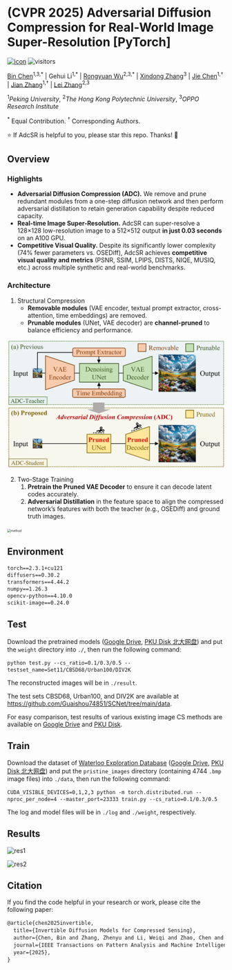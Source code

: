 # (CVPR 2025) Adversarial Diffusion Compression for Real-World Image Super-Resolution [PyTorch]

[![icon](https://img.shields.io/badge/ArXiv-Paper-<COLOR>.svg)](https://arxiv.org/abs/2411.13383) ![visitors](https://visitor-badge.laobi.icu/badge?page_id=Guaishou74851.AdcSR)

[Bin Chen](https://scholar.google.com/citations?user=aZDNm98AAAAJ)<sup>1,3,\*</sup>
| Gehui Li<sup>1,\*</sup>
| [Rongyuan Wu](https://scholar.google.com/citations?user=A-U8zE8AAAAJ)<sup>2,3,\*</sup>
| [Xindong Zhang](https://scholar.google.com/citations?user=q76RnqIAAAAJ)<sup>3</sup>
| [Jie Chen](https://aimia-pku.github.io/)<sup>1,†</sup>
| [Jian Zhang](https://jianzhang.tech/)<sup>1,†</sup>
| [Lei Zhang](https://www4.comp.polyu.edu.hk/~cslzhang/)<sup>2,3</sup>

<sup>1</sup>*Peking University*, <sup>2</sup>*The Hong Kong Polytechnic University*, <sup>3</sup>*OPPO Research Institute*

<sup>*</sup> Equal Contribution. <sup>†</sup> Corresponding Authors.

:star: If AdcSR is helpful to you, please star this repo. Thanks! :hugs:

## Overview

### Highlights

- **Adversarial Diffusion Compression (ADC).** We remove and prune redundant modules from a one-step diffusion network and then perform adversarial distillation to retain generation capability despite reduced capacity.
- **Real-time Image Super-Resolution.** AdcSR can super-resolve a 128×128 low-resolution image to a 512×512 output **in just 0.03 seconds** on an A100 GPU.
- **Competitive Visual Quality.** Despite its significantly lower complexity (74% fewer parameters vs. OSEDiff), AdcSR achieves **competitive visual quality and metrics** (PSNR, SSIM, LPIPS, DISTS, NIQE, MUSIQ, etc.) across multiple synthetic and real-world benchmarks.

### Architecture

1. Structural Compression
   - **Removable modules** (VAE encoder, textual prompt extractor, cross-attention, time embeddings) are removed.
   - **Prunable modules** (UNet, VAE decoder) are **channel-pruned** to balance efficiency and performance.

<img src="figs/teaser.png" alt="teaser" style="zoom:50%;" />

2. Two-Stage Training
   1. **Pretrain the Pruned VAE Decoder** to ensure it can decode latent codes accurately.
   2. **Adversarial Distillation** in the feature space to align the compressed network’s features with both the teacher (e.g., OSEDiff) and ground truth images.

<img src="figs/method" alt="method" style="zoom:50%;" />

## Environment

```shell
torch==2.3.1+cu121
diffusers==0.30.2
transformers==4.44.2
numpy==1.26.3
opencv-python==4.10.0
scikit-image==0.24.0
```

## Test

Download the pretrained models ([Google Drive](https://drive.google.com/file/d/1UzUg0lFqwWfmeXi8gqAOeQA3yt4HpPNy/view?usp=sharing), [PKU Disk 北大网盘](https://disk.pku.edu.cn/link/AA0B0294E9BCF64185B677BDF0951A7D54)) and put the `weight` directory into `./`, then run the following command:

```shell
python test.py --cs_ratio=0.1/0.3/0.5 --testset_name=Set11/CBSD68/Urban100/DIV2K
```

The reconstructed images will be in `./result`.

The test sets CBSD68, Urban100, and DIV2K are available at https://github.com/Guaishou74851/SCNet/tree/main/data.

For easy comparison, test results of various existing image CS methods are available on [Google Drive](https://drive.google.com/drive/folders/1Lif_7N_bCyILFLac5JcOtJ9cWpGBNVCd) and [PKU Disk](https://disk.pku.edu.cn/link/AA1C2D8A08050744449CBFCAB51A846B2D).

## Train

Download the dataset of [Waterloo Exploration Database](https://kedema.org/project/exploration/index.html) ([Google Drive](https://drive.google.com/file/d/1TOg7BZE1XsJ7l2VzMoqFRAETk7OLcv75/view?usp=drive_link), [PKU Disk 北大网盘](https://disk.pku.edu.cn/link/AAD0DCBBD65D744526921B334ED2AB4F76)) and put the `pristine_images` directory (containing 4744 `.bmp` image files) into `./data`, then run the following command:

```shell
CUDA_VISIBLE_DEVICES=0,1,2,3 python -m torch.distributed.run --nproc_per_node=4 --master_port=23333 train.py --cs_ratio=0.1/0.3/0.5
```

The log and model files will be in `./log` and `./weight`, respectively.

## Results

![res1](figs/res1.png)

![res2](figs/res2.png)

## Citation

If you find the code helpful in your research or work, please cite the following paper:

```latex
@article{chen2025invertible,
  title={Invertible Diffusion Models for Compressed Sensing},
  author={Chen, Bin and Zhang, Zhenyu and Li, Weiqi and Zhao, Chen and Yu, Jiwen and Zhao, Shijie and Chen, Jie and Zhang, Jian},
  journal={IEEE Transactions on Pattern Analysis and Machine Intelligence},
  year={2025},
}
```
